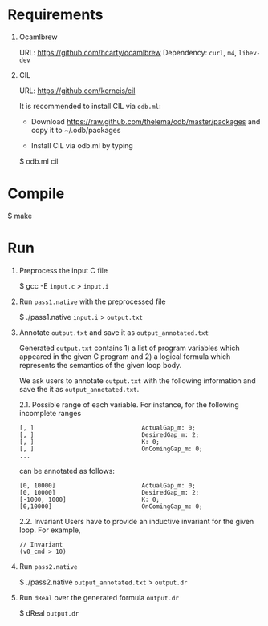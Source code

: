 Requirements
============
1. Ocamlbrew

   URL: https://github.com/hcarty/ocamlbrew
   Dependency: `curl`, `m4`, `libev-dev`

2. CIL

   URL: https://github.com/kerneis/cil

   It is recommended to install CIL via `odb.ml`:

   - Download https://raw.github.com/thelema/odb/master/packages and
   copy it to ~/.odb/packages

   - Install CIL via odb.ml by typing

   $ odb.ml cil


Compile
=======

   $ make

Run
===

1. Preprocess the input C file

   $ gcc -E `input.c` > `input.i`

2. Run `pass1.native` with the preprocessed file

   $ ./pass1.native `input.i` > `output.txt`

3. Annotate `output.txt` and save it as `output_annotated.txt`

   Generated `output.txt` contains 1) a list of program variables which
   appeared in the given C program and 2) a logical formula which
   represents the semantics of the given loop body.

   We ask users to annotate `output.txt` with the following
   information and save the it as `output_annotated.txt`.

   2.1. Possible range of each variable.
   For instance, for the following incomplete ranges

       [, ]                              ActualGap_m: 0;
       [, ]                              DesiredGap_m: 2;
       [, ]                              K: 0;
       [, ]                              OnComingGap_m: 0;
       ...

   can be annotated as follows:

       [0, 10000]                        ActualGap_m: 0;
       [0, 10000]                        DesiredGap_m: 2;
       [-1000, 1000]                     K: 0;
       [0,10000]                         OnComingGap_m: 0;

   2.2. Invariant
   Users have to provide an inductive invariant for the given loop.
   For example,

       // Invariant
       (v0_cmd > 10)

4. Run `pass2.native`

   $ ./pass2.native `output_annotated.txt` > `output.dr`

5. Run `dReal` over the generated formula `output.dr`

   $ dReal `output.dr`
